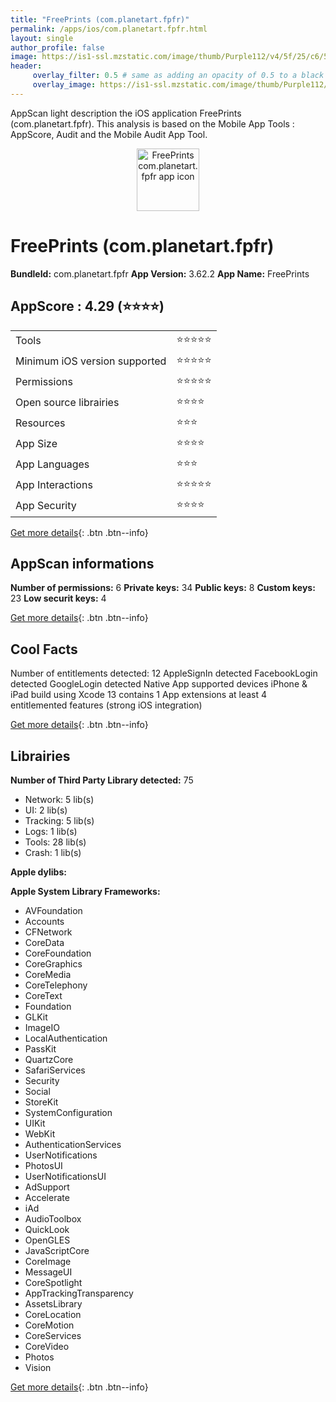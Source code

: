 ```yaml
---
title: "FreePrints (com.planetart.fpfr)"
permalink: /apps/ios/com.planetart.fpfr.html
layout: single
author_profile: false
image: https://is1-ssl.mzstatic.com/image/thumb/Purple112/v4/5f/25/c6/5f25c650-6db4-9c84-3e05-1b0c6aa6933a/AppIcon-1x_U007emarketing-0-7-0-sRGB-85-220.png/512x512bb.jpg
header: 
     overlay_filter: 0.5 # same as adding an opacity of 0.5 to a black background
     overlay_image: https://is1-ssl.mzstatic.com/image/thumb/Purple112/v4/5f/25/c6/5f25c650-6db4-9c84-3e05-1b0c6aa6933a/AppIcon-1x_U007emarketing-0-7-0-sRGB-85-220.png/512x512bb.jpg
---
```

AppScan light description the iOS application FreePrints (com.planetart.fpfr). This analysis is based on the Mobile App Tools : AppScore, Audit and the Mobile Audit App Tool.

  
  
<div style="text-align: center;"><img src="https://is1-ssl.mzstatic.com/image/thumb/Purple112/v4/5f/25/c6/5f25c650-6db4-9c84-3e05-1b0c6aa6933a/AppIcon-1x_U007emarketing-0-7-0-sRGB-85-220.png/512x512bb.jpg" width="100" height="100" alt="FreePrints com.planetart.fpfr app icon"></div>  
  
# FreePrints (com.planetart.fpfr)

**BundleId:** com.planetart.fpfr
**App Version:** 3.62.2
**App Name:** FreePrints


## AppScore : 4.29 (⭐️⭐️⭐️⭐️) 

<table>
<tr><td> Tools </td><td> ⭐️⭐️⭐️⭐️⭐️ </td></tr>
<tr><td> Minimum iOS version supported </td><td> ⭐️⭐️⭐️⭐️⭐️ </td></tr>
<tr><td> Permissions </td><td> ⭐️⭐️⭐️⭐️⭐️ </td></tr>
<tr><td> Open source librairies </td><td> ⭐️⭐️⭐️⭐️ </td></tr>
<tr><td> Resources </td><td> ⭐️⭐️⭐️ </td></tr>
<tr><td> App Size </td><td> ⭐️⭐️⭐️⭐️ </td></tr>
<tr><td> App Languages </td><td> ⭐️⭐️⭐️ </td></tr>
<tr><td> App Interactions </td><td> ⭐️⭐️⭐️⭐️⭐️ </td></tr>
<tr><td> App Security </td><td> ⭐️⭐️⭐️⭐️ </td></tr>
</table>

[Get more details](/pricing.html){: .btn .btn--info}  
  
## AppScan informations 

**Number of permissions:** 6
**Private keys:** 34
**Public keys:** 8
**Custom keys:** 23
**Low securit keys:** 4
  
[Get more details](/pricing.html){: .btn .btn--info}

## Cool Facts

Number of entitlements detected: 12
AppleSignIn detected
FacebookLogin detected
GoogleLogin detected
Native App
supported devices iPhone & iPad
build using Xcode 13
contains 1 App extensions
at least 4 entitlemented features (strong iOS integration)
  
[Get more details](/pricing.html){: .btn .btn--info}

## Librairies 
**Number of Third Party Library detected:** 75
- Network: 5 lib(s)
- UI: 2 lib(s)
- Tracking: 5 lib(s)
- Logs: 1 lib(s)
- Tools: 28 lib(s)
- Crash: 1 lib(s)

**Apple dylibs:**


**Apple System Library Frameworks:**
- AVFoundation
- Accounts
- CFNetwork
- CoreData
- CoreFoundation
- CoreGraphics
- CoreMedia
- CoreTelephony
- CoreText
- Foundation
- GLKit
- ImageIO
- LocalAuthentication
- PassKit
- QuartzCore
- SafariServices
- Security
- Social
- StoreKit
- SystemConfiguration
- UIKit
- WebKit
- AuthenticationServices
- UserNotifications
- PhotosUI
- UserNotificationsUI
- AdSupport
- Accelerate
- iAd
- AudioToolbox
- QuickLook
- OpenGLES
- JavaScriptCore
- CoreImage
- MessageUI
- CoreSpotlight
- AppTrackingTransparency
- AssetsLibrary
- CoreLocation
- CoreMotion
- CoreServices
- CoreVideo
- Photos
- Vision


  
[Get more details](/pricing.html){: .btn .btn--info}

